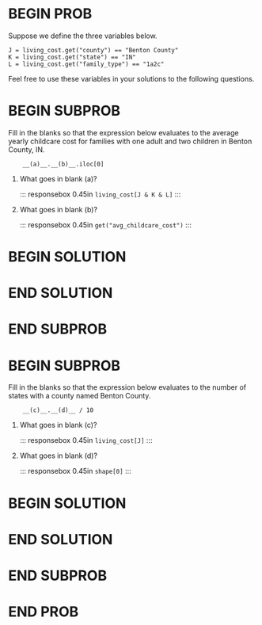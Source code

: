 # BEGIN PROB

Suppose we define the three variables below.

    J = living_cost.get("county") == "Benton County"
    K = living_cost.get("state") == "IN"
    L = living_cost.get("family_type") == "1a2c"

Feel free to use these variables in your solutions to the following
questions.

# BEGIN SUBPROB

Fill in the blanks so that the expression below evaluates to the average
yearly childcare cost for families with one adult and two children in
Benton County, IN.

        __(a)__.__(b)__.iloc[0]

1.  What goes in blank (a)?

    ::: responsebox
    0.45in `living_cost[J & K & L]`
    :::

2.  What goes in blank (b)?

    ::: responsebox
    0.45in `get("avg_childcare_cost")`
    :::

# BEGIN SOLUTION

# END SOLUTION

# END SUBPROB

# BEGIN SUBPROB

Fill in the blanks so that the expression below evaluates to the number
of states with a county named Benton County.

        __(c)__.__(d)__ / 10

1.  What goes in blank (c)?

    ::: responsebox
    0.45in `living_cost[J]`
    :::

2.  What goes in blank (d)?

    ::: responsebox
    0.45in `shape[0]`
    :::

# BEGIN SOLUTION

# END SOLUTION

# END SUBPROB

# END PROB